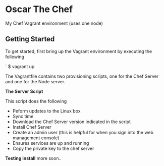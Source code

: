 # Oscar The Chef

My Chef Vagrant environment (uses one node)

## Getting Started
To get started, first bring up the Vagrant environment by executing the following

` $ vagrant up

The Vagrantfile contains two provisioning scripts, one for the Chef Server and one for the Node server.  


**The Server Script**

This script does the following
* Peform updates to the Linux box
* Sync time
* Download the Chef Server version indicated in the script
* Install Chef Server
* Create an admin user (this is helpful for when you sign into the web management console)
* Ensures services are up and running
* Copy the private key to the chef server

**Testing install**
more soon..